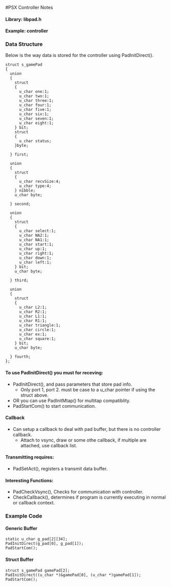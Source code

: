 #PSX Controller Notes

#### Library: libpad.h
#### Example: controller

### Data Structure
Below is the way data is stored for the controller using PadInitDirect().

```
struct s_gamePad
{
  union
  {
    struct
    {
      u_char one:1;
      u_char two:1;
      u_char three:1;
      u_char four:1;
      u_char five:1;
      u_char six:1;
      u_char seven:1;
      u_char eight:1;
    } bit;
    struct
    {
      u_char status;
    }byte;
 
  } first;
  
  union
  {
    struct
    {
      u_char recvSize:4;
      u_char type:4;
    } nibble;
    u_char byte;
    
  } second;
  
  union
  {
    struct
    {
      u_char select:1;
      u_char NA2:1;
      u_char NA1:1;
      u_char start:1;
      u_char up:1;
      u_char right:1;
      u_char down:1;
      u_char left:1;
    } bit;
    u_char byte;
	  
  } third;
  
  union
  {
    struct
    {
      u_char L2:1;
      u_char R2:1;
      u_char L1:1;
      u_char R1:1;
      u_char triangle:1;
      u_char circle:1;
      u_char ex:1;
      u_char square:1;
    } bit;
    u_char byte;
	  
  } fourth;
};
```

#### To use PadInitDirect() you must for receving:

* PadInitDirect(), and pass parameters that store pad info.
  * Only port 1, port 2. must be case to a u_char pointer if using the struct above.
* OR you can use PadInitMtap() for multitap compatiblity.
* PadStartCom() to start communication.

#### Callback

* Can setup a callback to deal with pad buffer, but there is no controller callback.
  * Attach to vsync, draw or some othe callback, if multiple are attached, use callback list.

#### Transmitting requires:

* PadSetAct(), registers a transmit data buffer.

#### Interesting Functions:

* PadCheckVsync(), Checks for communication with controller.
* CheckCallback(), determines if program is currently executing in normal or callback context.

### Example Code

#### Generic Buffer
```
static u_char g_pad[2][34];
PadInitDirect(g_pad[0], g_pad[1]);
PadStartCom();
```
#### Struct Buffer
```
struct s_gamePad gamePad[2];
PadInitDirect((u_char *)&gamePad[0], (u_char *)gamePad[1]);
PadStartCom();
```


